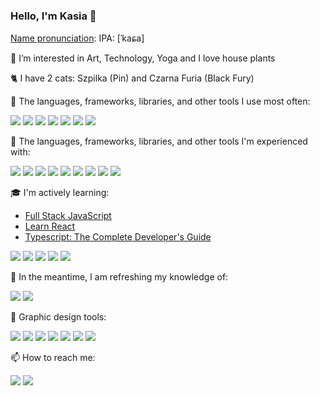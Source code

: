 ### Hello, I'm Kasia 👋 

[Name pronunciation](https://upload.wikimedia.org/wikipedia/commons/a/a2/Pl-Kasia.ogg): IPA: [ˈkaɕa]

<!--I'm a professional architect :construction_worker::house_with_garden::smile: urban planner, and graphic designer.-->

👀 I’m interested in Art, Technology, Yoga and I love house plants

🐈 I have 2 cats: Szpilka (Pin) and Czarna Furia (Black Fury)

🌳 The languages, frameworks, libraries, and other tools I use most often:

<img src="https://img.shields.io/badge/HTML5-323330?style=for-the-badge&logo=html5&logoColor=white"> <img src="https://img.shields.io/badge/CSS3-323330?style=for-the-badge&logo=css3&logoColor=white">
<img src="https://img.shields.io/badge/JavaScript-323330?style=for-the-badge&logo=javascript&logoColor=white"> <img src="https://img.shields.io/badge/GIT-323330?style=for-the-badge&logo=git&logoColor=white"> <img src="https://img.shields.io/badge/VSCode-323330?style=for-the-badge&logo=visual%20studio%20code&logoColor=white"> <img src="https://img.shields.io/badge/Tailwind_CSS-323330?style=for-the-badge&logo=tailwind-css&logoColor=white"> <img src="https://img.shields.io/badge/npm-323330?style=for-the-badge&logo=npm&logoColor=white"> 

🌱 The languages, frameworks, libraries, and other tools I'm experienced with:

<img src="https://img.shields.io/badge/TypeScript-323330?style=for-the-badge&logo=typescript&logoColor=white"> <img src="https://img.shields.io/badge/React-323330?style=for-the-badge&logo=react&logoColor=white"> <img src="https://img.shields.io/badge/React_Router-323330?style=for-the-badge&logo=react-router&logoColor=white"> <img src="https://img.shields.io/badge/Vite-323330?style=for-the-badge&logo=vite&logoColor=white"> <img src="https://img.shields.io/badge/remix-323330?style=for-the-badge&logo=remix&logoColor=white">  <img src="https://img.shields.io/badge/firebase-323330?style=for-the-badge&logo=firebase&logoColor=white"> <img src="https://img.shields.io/badge/Cloudflare-323330?style=for-the-badge&logo=Cloudflare&logoColor=white"> <img src="https://img.shields.io/badge/Cypress-323330?style=for-the-badge&logo=cypress&logoColor=white"> <img src="https://img.shields.io/badge/Jira-323330?style=for-the-badge&logo=Jira&logoColor=white">


<!--[![My Skills](https://skillicons.dev/icons?i=vscode,git,html,css,js,react,nodejs)](https://skillicons.dev)

<img src="https://github.com/FanFunKat/Icons/blob/main/Design/creative-cloud.png?raw=true" alt="cloud" height="47">&nbsp;
<img src="https://raw.githubusercontent.com/FanFunKat/Icons/f5b3c3a90de296d273527044390b8e6aa8004929/Design/illustrator-invert.svg" alt="AI" height="47">&nbsp;
<img src="https://raw.githubusercontent.com/FanFunKat/Icons/f5b3c3a90de296d273527044390b8e6aa8004929/Design/indesign-invert.svg" alt="ID" height="47">&nbsp;
<img src="https://raw.githubusercontent.com/FanFunKat/Icons/7b11cc6c19004890fbac5d6ac1d21c38ed6391bb/Design/photoshop-invert.svg" alt="PS" height="47">&nbsp;
<img src="https://raw.githubusercontent.com/FanFunKat/Icons/abf1c63758f0990a4cbdd3da28327e2d0bf834c9/Design/acrobat-reader.svg" alt="Akrobat" height="47">
<img src="https://skillicons.dev/icons?i=autocad" alt="autocad" height="47">&nbsp;
<img src="https://skillicons.dev/icons?i=sketchup" alt="sketchup" height="47">&nbsp; 

🌱 I’m currently learning:-->

🎓 I'm actively learning:

- [Full Stack JavaScript](https://teamtreehouse.com/tracks/full-stack-javascript)
- [Learn React](https://teamtreehouse.com/tracks/learn-react)
- [Typescript: The Complete Developer's Guide](https://www.udemy.com/share/101WXk3@vS0Fj2DOVwgDX6iKs1_wekFqF0UEtP0hM2rVZOySUDhxuxzI3DY-5h_LJqK5IyGbSw==/)

<img src="https://img.shields.io/badge/Node%20js-323330?style=for-the-badge&logo=nodedotjs&logoColor=white"> <img src="https://img.shields.io/badge/Express%20js-323330?style=for-the-badge&logo=express&logoColor=white">
<img src="https://img.shields.io/badge/Postman-323330?style=for-the-badge&logo=Postman&logoColor=white"> <img src="https://img.shields.io/badge/Sqlite-323330?style=for-the-badge&logo=sqlite&logoColor=white"> <img src="https://img.shields.io/badge/Sequelize-323330?style=for-the-badge&logo=Sequelize&logoColor=white">
<!--<img src="https://img.shields.io/badge/Adobe%20after%20affects-CF96FD?style=for-the-badge&logo=Adobe%20after%20effects&logoColor=393665"> -->

🍂 In the meantime, I am refreshing my knowledge of:

<img src="https://img.shields.io/badge/Python-323330?style=for-the-badge&logo=python&logoColor=white"> <img src="https://img.shields.io/badge/PyCharm-323330.svg?&style=for-the-badge&logo=PyCharm&logoColor=white">

🎨 Graphic design tools:

<img src="https://img.shields.io/badge/Adobe%20Illustrator-323330?style=for-the-badge&logo=adobe%20illustrator&logoColor=white"> <img src="https://img.shields.io/badge/Adobe%20InDesign-323330?style=for-the-badge&logo=Adobe%20InDesign&logoColor=white"> <img src="https://img.shields.io/badge/Adobe%20Photoshop-323330?style=for-the-badge&logo=Adobe%20Photoshop&logoColor=white"> <img src="https://img.shields.io/badge/Figma-323330?style=for-the-badge&logo=figma&logoColor=white"> <img src="https://img.shields.io/badge/Font_Awesome-323330?style=for-the-badge&logo=fontawesome&logoColor=white"> <img src="https://img.shields.io/badge/AutoCAD-323330?style=for-the-badge&logo=autocad&logoColor=white"> <img src="https://img.shields.io/badge/SketchUP-323330?style=for-the-badge&logo=sketchup&logoColor=white">

📫 How to reach me: 

<a href="https://www.linkedin.com/in/kat-rus/"><img src="https://img.shields.io/badge/LinkedIn-323330?style=for-the-badge&logo=linkedin&logoColor=white"></a> <a href="https://www.behance.net/katarzynarussek"><img src="https://img.shields.io/badge/Behance-323330?style=for-the-badge&logo=behance&logoColor=white"></a>


<!--[![My Skills](https://skillicons.dev/icons?i=ts,firebase,cypress,figma,ae)](https://skillicons.dev)-->

<!--🧐 Where do I look for knowledge:

<img src="https://img.shields.io/badge/MDN_Web_Docs-black?style=for-the-badge&logo=mdnwebdocs&logoColor=white"> <img src="https://img.shields.io/badge/Codecademy-FFF0E5?style=for-the-badge&logo=codecademy&logoColor=303347"> <img src="https://img.shields.io/badge/W3Schools-04AA6D?style=for-the-badge&logo=W3Schools&logoColor=white">
-->
<!--
**FanFunKat/FanFunKat** is a ✨ _special_ ✨ repository because its `README.md` (this file) appears on your GitHub profile.

Here are some ideas to get you started:

- 🔭 I’m currently working on ...
- 🌱 I’m currently learning ...
- 👯 I’m looking to collaborate on ...
- 🤔 I’m looking for help with ...
- 💬 Ask me about ...
- 📫 How to reach me: ...
- 😄 Pronouns: ...
- ⚡ Fun fact: ...
-->
